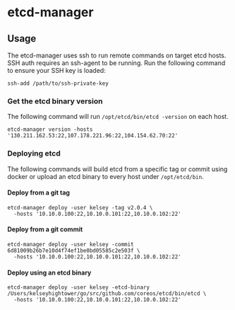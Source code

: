 # etcd-manager

## Usage

The etcd-manager uses ssh to run remote commands on target etcd hosts. SSH auth requires an ssh-agent to be running.
Run the following command to ensure your SSH key is loaded:

```
ssh-add /path/to/ssh-private-key
``` 

### Get the etcd binary version

The following command will run `/opt/etcd/bin/etcd -version` on each host.

```
etcd-manager version -hosts '130.211.162.53:22,107.178.221.96:22,104.154.62.70:22'
```

### Deploying etcd

The following commands will build etcd from a specific tag or commit using docker or upload an etcd binary to every host under `/opt/etcd/bin`.

#### Deploy from a git tag

```
etcd-manager deploy -user kelsey -tag v2.0.4 \
  -hosts '10.10.0.100:22,10.10.0.101:22,10.10.0.102:22'
```

#### Deploy from a git commit

```
etcd-manager deploy -user kelsey -commit 6d81009b26b7e10d4f74ef1be0bd05585c2e503f \
  -hosts '10.10.0.100:22,10.10.0.101:22,10.10.0.102:22'
```

#### Deploy using an etcd binary

```
etcd-manager deploy -user kelsey -etcd-binary /Users/kelseyhightower/go/src/github.com/coreos/etcd/bin/etcd \
  -hosts '10.10.0.100:22,10.10.0.101:22,10.10.0.102:22'
```
